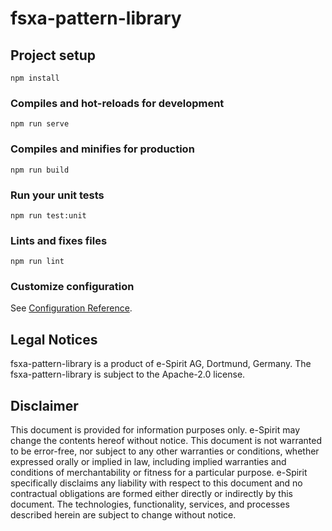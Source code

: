 # fsxa-pattern-library

## Project setup
```
npm install
```

### Compiles and hot-reloads for development
```
npm run serve
```

### Compiles and minifies for production
```
npm run build
```

### Run your unit tests
```
npm run test:unit
```

### Lints and fixes files
```
npm run lint
```

### Customize configuration
See [Configuration Reference](https://cli.vuejs.org/config/).

## Legal Notices
fsxa-pattern-library is a product of e-Spirit AG, Dortmund, Germany.
The fsxa-pattern-library is subject to the Apache-2.0 license.

## Disclaimer
This document is provided for information purposes only.
e-Spirit may change the contents hereof without notice. 
This document is not warranted to be error-free, nor subject to any 
other warranties or conditions, whether expressed orally or 
implied in law, including implied warranties and conditions of 
merchantability or fitness for a particular purpose. e-Spirit 
specifically disclaims any liability with respect to this document 
and no contractual obligations are formed either directly or 
indirectly by this document. The technologies, functionality, services, 
and processes described herein are subject to change without notice.
